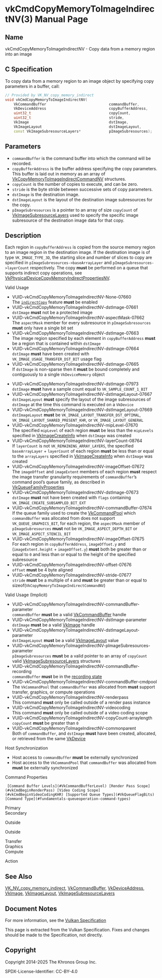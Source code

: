 # vkCmdCopyMemoryToImageIndirectNV(3) Manual Page

## Name

vkCmdCopyMemoryToImageIndirectNV - Copy data from a memory region into an image



## [](#_c_specification)C Specification

To copy data from a memory region to an image object by specifying copy parameters in a buffer, call:

```c++
// Provided by VK_NV_copy_memory_indirect
void vkCmdCopyMemoryToImageIndirectNV(
    VkCommandBuffer                             commandBuffer,
    VkDeviceAddress                             copyBufferAddress,
    uint32_t                                    copyCount,
    uint32_t                                    stride,
    VkImage                                     dstImage,
    VkImageLayout                               dstImageLayout,
    const VkImageSubresourceLayers*             pImageSubresources);
```

## [](#_parameters)Parameters

- `commandBuffer` is the command buffer into which the command will be recorded.
- `copyBufferAddress` is the buffer address specifying the copy parameters. This buffer is laid out in memory as an array of [VkCopyMemoryToImageIndirectCommandNV](https://registry.khronos.org/vulkan/specs/latest/man/html/VkCopyMemoryToImageIndirectCommandNV.html) structures.
- `copyCount` is the number of copies to execute, and can be zero.
- `stride` is the byte stride between successive sets of copy parameters.
- `dstImage` is the destination image.
- `dstImageLayout` is the layout of the destination image subresources for the copy.
- `pImageSubresources` is a pointer to an array of size `copyCount` of [VkImageSubresourceLayers](https://registry.khronos.org/vulkan/specs/latest/man/html/VkImageSubresourceLayers.html) used to specify the specific image subresource of the destination image data for that copy.

## [](#_description)Description

Each region in `copyBufferAddress` is copied from the source memory region to an image region in the destination image. If the destination image is of type `VK_IMAGE_TYPE_3D`, the starting slice and number of slices to copy are specified in `pImageSubresources->baseArrayLayer` and `pImageSubresources->layerCount` respectively. The copy **must** be performed on a queue that supports indirect copy operations, see [VkPhysicalDeviceCopyMemoryIndirectPropertiesNV](https://registry.khronos.org/vulkan/specs/latest/man/html/VkPhysicalDeviceCopyMemoryIndirectPropertiesNV.html).

Valid Usage

- [](#VUID-vkCmdCopyMemoryToImageIndirectNV-None-07660)VUID-vkCmdCopyMemoryToImageIndirectNV-None-07660  
  The [`indirectCopy`](https://registry.khronos.org/vulkan/specs/latest/html/vkspec.html#features-indirectCopy) feature **must** be enabled
- [](#VUID-vkCmdCopyMemoryToImageIndirectNV-dstImage-07661)VUID-vkCmdCopyMemoryToImageIndirectNV-dstImage-07661  
  `dstImage` **must** not be a protected image
- [](#VUID-vkCmdCopyMemoryToImageIndirectNV-aspectMask-07662)VUID-vkCmdCopyMemoryToImageIndirectNV-aspectMask-07662  
  The `aspectMask` member for every subresource in `pImageSubresources` **must** only have a single bit set
- [](#VUID-vkCmdCopyMemoryToImageIndirectNV-dstImage-07663)VUID-vkCmdCopyMemoryToImageIndirectNV-dstImage-07663  
  The image region specified by each element in `copyBufferAddress` **must** be a region that is contained within `dstImage`
- [](#VUID-vkCmdCopyMemoryToImageIndirectNV-dstImage-07664)VUID-vkCmdCopyMemoryToImageIndirectNV-dstImage-07664  
  `dstImage` **must** have been created with `VK_IMAGE_USAGE_TRANSFER_DST_BIT` usage flag
- [](#VUID-vkCmdCopyMemoryToImageIndirectNV-dstImage-07665)VUID-vkCmdCopyMemoryToImageIndirectNV-dstImage-07665  
  If `dstImage` is non-sparse then it **must** be bound completely and contiguously to a single `VkDeviceMemory` object

<!--THE END-->

- [](#VUID-vkCmdCopyMemoryToImageIndirectNV-dstImage-07973)VUID-vkCmdCopyMemoryToImageIndirectNV-dstImage-07973  
  `dstImage` **must** have a sample count equal to `VK_SAMPLE_COUNT_1_BIT`
- [](#VUID-vkCmdCopyMemoryToImageIndirectNV-dstImageLayout-07667)VUID-vkCmdCopyMemoryToImageIndirectNV-dstImageLayout-07667  
  `dstImageLayout` **must** specify the layout of the image subresources of `dstImage` at the time this command is executed on a `VkDevice`
- [](#VUID-vkCmdCopyMemoryToImageIndirectNV-dstImageLayout-07669)VUID-vkCmdCopyMemoryToImageIndirectNV-dstImageLayout-07669  
  `dstImageLayout` **must** be `VK_IMAGE_LAYOUT_TRANSFER_DST_OPTIMAL`, `VK_IMAGE_LAYOUT_SHARED_PRESENT_KHR`, or `VK_IMAGE_LAYOUT_GENERAL`
- [](#VUID-vkCmdCopyMemoryToImageIndirectNV-mipLevel-07670)VUID-vkCmdCopyMemoryToImageIndirectNV-mipLevel-07670  
  The specified `mipLevel` of each region **must** be less than the `mipLevels` specified in [VkImageCreateInfo](https://registry.khronos.org/vulkan/specs/latest/man/html/VkImageCreateInfo.html) when `dstImage` was created
- [](#VUID-vkCmdCopyMemoryToImageIndirectNV-layerCount-08764)VUID-vkCmdCopyMemoryToImageIndirectNV-layerCount-08764  
  If `layerCount` is not `VK_REMAINING_ARRAY_LAYERS`, the specified `baseArrayLayer` + `layerCount` of each region **must** be less than or equal to the `arrayLayers` specified in [VkImageCreateInfo](https://registry.khronos.org/vulkan/specs/latest/man/html/VkImageCreateInfo.html) when `dstImage` was created
- [](#VUID-vkCmdCopyMemoryToImageIndirectNV-imageOffset-07672)VUID-vkCmdCopyMemoryToImageIndirectNV-imageOffset-07672  
  The `imageOffset` and `imageExtent` members of each region **must** respect the image transfer granularity requirements of `commandBuffer`’s command pool’s queue family, as described in [VkQueueFamilyProperties](https://registry.khronos.org/vulkan/specs/latest/man/html/VkQueueFamilyProperties.html)
- [](#VUID-vkCmdCopyMemoryToImageIndirectNV-dstImage-07673)VUID-vkCmdCopyMemoryToImageIndirectNV-dstImage-07673  
  `dstImage` **must** not have been created with `flags` containing `VK_IMAGE_CREATE_SUBSAMPLED_BIT_EXT`
- [](#VUID-vkCmdCopyMemoryToImageIndirectNV-commandBuffer-07674)VUID-vkCmdCopyMemoryToImageIndirectNV-commandBuffer-07674  
  If the queue family used to create the [VkCommandPool](https://registry.khronos.org/vulkan/specs/latest/man/html/VkCommandPool.html) which `commandBuffer` was allocated from does not support `VK_QUEUE_GRAPHICS_BIT`, for each region, the `aspectMask` member of `pImageSubresources` **must** not be `VK_IMAGE_ASPECT_DEPTH_BIT` or `VK_IMAGE_ASPECT_STENCIL_BIT`
- [](#VUID-vkCmdCopyMemoryToImageIndirectNV-imageOffset-07675)VUID-vkCmdCopyMemoryToImageIndirectNV-imageOffset-07675  
  For each region in `copyBufferAddress`, `imageOffset.y` and (`imageExtent.height` + `imageOffset.y`) **must** both be greater than or equal to `0` and less than or equal to the height of the specified subresource
- [](#VUID-vkCmdCopyMemoryToImageIndirectNV-offset-07676)VUID-vkCmdCopyMemoryToImageIndirectNV-offset-07676  
  `offset` **must** be 4 byte aligned
- [](#VUID-vkCmdCopyMemoryToImageIndirectNV-stride-07677)VUID-vkCmdCopyMemoryToImageIndirectNV-stride-07677  
  `stride` **must** be a multiple of `4` and **must** be greater than or equal to sizeof(`VkCopyMemoryToImageIndirectCommandNV`)

Valid Usage (Implicit)

- [](#VUID-vkCmdCopyMemoryToImageIndirectNV-commandBuffer-parameter)VUID-vkCmdCopyMemoryToImageIndirectNV-commandBuffer-parameter  
  `commandBuffer` **must** be a valid [VkCommandBuffer](https://registry.khronos.org/vulkan/specs/latest/man/html/VkCommandBuffer.html) handle
- [](#VUID-vkCmdCopyMemoryToImageIndirectNV-dstImage-parameter)VUID-vkCmdCopyMemoryToImageIndirectNV-dstImage-parameter  
  `dstImage` **must** be a valid [VkImage](https://registry.khronos.org/vulkan/specs/latest/man/html/VkImage.html) handle
- [](#VUID-vkCmdCopyMemoryToImageIndirectNV-dstImageLayout-parameter)VUID-vkCmdCopyMemoryToImageIndirectNV-dstImageLayout-parameter  
  `dstImageLayout` **must** be a valid [VkImageLayout](https://registry.khronos.org/vulkan/specs/latest/man/html/VkImageLayout.html) value
- [](#VUID-vkCmdCopyMemoryToImageIndirectNV-pImageSubresources-parameter)VUID-vkCmdCopyMemoryToImageIndirectNV-pImageSubresources-parameter  
  `pImageSubresources` **must** be a valid pointer to an array of `copyCount` valid [VkImageSubresourceLayers](https://registry.khronos.org/vulkan/specs/latest/man/html/VkImageSubresourceLayers.html) structures
- [](#VUID-vkCmdCopyMemoryToImageIndirectNV-commandBuffer-recording)VUID-vkCmdCopyMemoryToImageIndirectNV-commandBuffer-recording  
  `commandBuffer` **must** be in the [recording state](#commandbuffers-lifecycle)
- [](#VUID-vkCmdCopyMemoryToImageIndirectNV-commandBuffer-cmdpool)VUID-vkCmdCopyMemoryToImageIndirectNV-commandBuffer-cmdpool  
  The `VkCommandPool` that `commandBuffer` was allocated from **must** support transfer, graphics, or compute operations
- [](#VUID-vkCmdCopyMemoryToImageIndirectNV-renderpass)VUID-vkCmdCopyMemoryToImageIndirectNV-renderpass  
  This command **must** only be called outside of a render pass instance
- [](#VUID-vkCmdCopyMemoryToImageIndirectNV-videocoding)VUID-vkCmdCopyMemoryToImageIndirectNV-videocoding  
  This command **must** only be called outside of a video coding scope
- [](#VUID-vkCmdCopyMemoryToImageIndirectNV-copyCount-arraylength)VUID-vkCmdCopyMemoryToImageIndirectNV-copyCount-arraylength  
  `copyCount` **must** be greater than `0`
- [](#VUID-vkCmdCopyMemoryToImageIndirectNV-commonparent)VUID-vkCmdCopyMemoryToImageIndirectNV-commonparent  
  Both of `commandBuffer`, and `dstImage` **must** have been created, allocated, or retrieved from the same [VkDevice](https://registry.khronos.org/vulkan/specs/latest/man/html/VkDevice.html)

Host Synchronization

- Host access to `commandBuffer` **must** be externally synchronized
- Host access to the `VkCommandPool` that `commandBuffer` was allocated from **must** be externally synchronized

Command Properties

     [Command Buffer Levels](#VkCommandBufferLevel) [Render Pass Scope](#vkCmdBeginRenderPass) [Video Coding Scope](#vkCmdBeginVideoCodingKHR) [Supported Queue Types](#VkQueueFlagBits) [Command Type](#fundamentals-queueoperation-command-types)

Primary  
Secondary

Outside

Outside

Transfer  
Graphics  
Compute

Action

## [](#_see_also)See Also

[VK\_NV\_copy\_memory\_indirect](https://registry.khronos.org/vulkan/specs/latest/man/html/VK_NV_copy_memory_indirect.html), [VkCommandBuffer](https://registry.khronos.org/vulkan/specs/latest/man/html/VkCommandBuffer.html), [VkDeviceAddress](https://registry.khronos.org/vulkan/specs/latest/man/html/VkDeviceAddress.html), [VkImage](https://registry.khronos.org/vulkan/specs/latest/man/html/VkImage.html), [VkImageLayout](https://registry.khronos.org/vulkan/specs/latest/man/html/VkImageLayout.html), [VkImageSubresourceLayers](https://registry.khronos.org/vulkan/specs/latest/man/html/VkImageSubresourceLayers.html)

## [](#_document_notes)Document Notes

For more information, see the [Vulkan Specification](https://registry.khronos.org/vulkan/specs/latest/html/vkspec.html#vkCmdCopyMemoryToImageIndirectNV)

This page is extracted from the Vulkan Specification. Fixes and changes should be made to the Specification, not directly.

## [](#_copyright)Copyright

Copyright 2014-2025 The Khronos Group Inc.

SPDX-License-Identifier: CC-BY-4.0